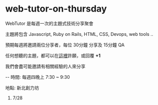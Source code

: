 # web-tutor-on-thursday

WebTutor 是每週一次的主題式技術分享聚會

主題將包含 Javascript, Ruby on Rails, HTML, CSS, Devops, web tools .. 

預期每週將邀請兩位分享者，每位 30分鐘 分享及 15分鐘 QA

任何想聽的主題，都可以在[這裡](https://github.com/amazing-tutor/web-tutor-on-thursday/issues)許願，或回覆 __+1__

我們會盡可能邀請有相關經驗的人來分享

--
時間: 每週四晚上 7:30 ~ 9:30

地點: 新北創力坊

1. 7/28 
